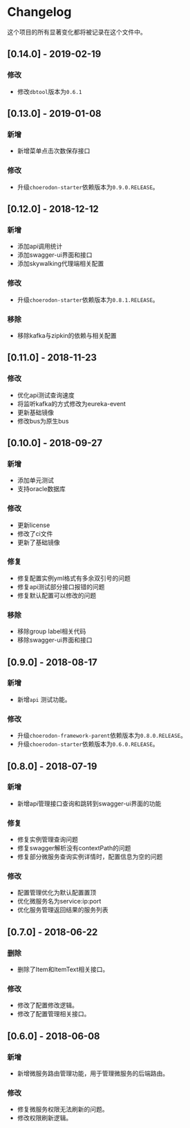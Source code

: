 # Changelog

这个项目的所有显著变化都将被记录在这个文件中。

## [0.14.0] - 2019-02-19

### 修改

- 修改`dbtool`版本为`0.6.1`

## [0.13.0] - 2019-01-08

### 新增

- 新增菜单点击次数保存接口

### 修改

- 升级`choerodon-starter`依赖版本为`0.9.0.RELEASE`。

## [0.12.0] - 2018-12-12

### 新增

- 添加api调用统计
- 添加swagger-ui界面和接口
- 添加skywalking代理端相关配置

### 修改

- 升级`choerodon-starter`依赖版本为`0.8.1.RELEASE`。

### 移除

- 移除kafka与zipkin的依赖与相关配置

## [0.11.0] - 2018-11-23

### 修改

- 优化api测试查询速度
- 将监听kafka的方式修改为eureka-event
- 更新基础镜像
- 修改bus为原生bus

## [0.10.0] - 2018-09-27

### 新增

- 添加单元测试
- 支持oracle数据库

### 修改

- 更新license 
- 修改了ci文件
- 更新了基础镜像

### 修复

- 修复配置实例yml格式有多余双引号的问题
- 修复api测试部分接口报错的问题
- 修复默认配置可以修改的问题

### 移除

- 移除group label相关代码
- 移除swagger-ui界面和接口

## [0.9.0] - 2018-08-17

### 新增

- 新增`api` 测试功能。

### 修改

- 升级`choerodon-framework-parent`依赖版本为`0.8.0.RELEASE`。
- 升级`choerodon-starter`依赖版本为`0.6.0.RELEASE`。

## [0.8.0] - 2018-07-19

### 新增

- 新增api管理接口查询和跳转到swagger-ui界面的功能

### 修复

- 修复实例管理查询问题
- 修复swagger解析没有contextPath的问题
- 修复部分微服务查询实例详情时，配置信息为空的问题

### 修改

- 配置管理优化为默认配置置顶
- 优化微服务名为service:ip:port
- 优化服务管理返回结果的服务列表

## [0.7.0] - 2018-06-22

### 删除

- 删除了Item和ItemText相关接口。

### 修改

- 修改了配置修改逻辑。
- 修改了配置管理相关接口。

## [0.6.0] - 2018-06-08

### 新增

- 新增微服务路由管理功能，用于管理微服务的后端路由。

### 修改

- 修复微服务权限无法刷新的问题。
- 修改权限刷新逻辑。